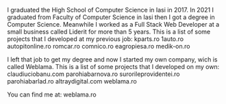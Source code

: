I graduated the High School of Computer Science in Iasi in 2017.
In 2021 I graduated from Faculty of Computer Science in Iasi then I got a degree in Computer Science.
Meanwhile I worked as a Full Stack Web Developer at a small business called Liderit for more than 5 years.
This is a list of some projects that I developed at my previous job:
kparts.ro
1auto.ro
autopitonline.ro
romcar.ro
comnico.ro
eagropiesa.ro
medik-on.ro

I left that job to get my degree and now I started my own company, wich is called Weblama. 
This is a list of some projects that I developed on my own:
claudiuciobanu.com
parohiabarnova.ro
surorileprovidentei.ro
parohiabarlad.ro
altraydigital.com
weblama.ro

You can find me at:
weblama.ro
